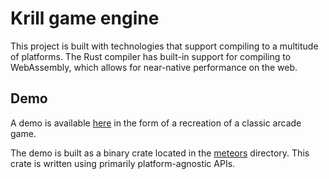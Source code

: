 # Krill game engine
This project is built with technologies that support compiling to a multitude of platforms. The Rust compiler has 
built-in support for compiling to WebAssembly, which allows for near-native performance on the web.

## Demo
A demo is available [here](https://boothwhack.github.io/krill-engine/) in the form of a recreation of a classic arcade 
game.

The demo is built as a binary crate located in the [meteors](meteors) directory. This crate is written using primarily platform-agnostic APIs.
